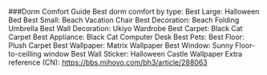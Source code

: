 ###Dorm Comfort Guide
Best dorm comfort by type:
Best Large: Halloween Bed
Best Small: Beach Vacation Chair
Best Decoration: Beach Folding Umbrella
Best Wall Decoration: Ukiyo Wardrobe
Best Carpet: Black Cat Carpet
Best Appliance: Black Cat Computer Desk
Best Pets: 
Best Floor: Plush Carpet
Best Wallpaper: Matrix Wallpaper
Best Window: Sunny Floor-to-ceilling window
Best Wall Sticker: Halloween Castle Wallpaper
Extra reference (CN): https://bbs.mihoyo.com/bh3/article/288063
